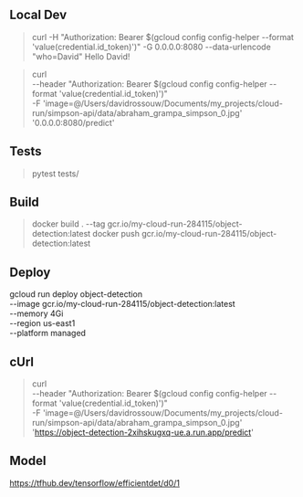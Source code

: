 ## Local Dev

> curl -H "Authorization: Bearer $(gcloud config config-helper --format 'value(credential.id_token)')"  -G 0.0.0.0:8080 --data-urlencode "who=David"
> Hello David!

> curl \
--header "Authorization: Bearer $(gcloud config config-helper --format 'value(credential.id_token)')" \
-F 'image=@/Users/davidrossouw/Documents/my_projects/cloud-run/simpson-api/data/abraham_grampa_simpson_0.jpg' \
'0.0.0.0:8080/predict'

## Tests

> pytest tests/

## Build
> docker build . --tag gcr.io/my-cloud-run-284115/object-detection:latest
> docker push gcr.io/my-cloud-run-284115/object-detection:latest


## Deploy

gcloud run deploy object-detection \
  --image gcr.io/my-cloud-run-284115/object-detection:latest \
  --memory 4Gi \
  --region us-east1 \
  --platform managed

## cUrl

> curl \
--header "Authorization: Bearer $(gcloud config config-helper --format 'value(credential.id_token)')" \
-F 'image=@/Users/davidrossouw/Documents/my_projects/cloud-run/simpson-api/data/abraham_grampa_simpson_0.jpg' \
'https://object-detection-2xihskugxq-ue.a.run.app/predict'


## Model

https://tfhub.dev/tensorflow/efficientdet/d0/1
